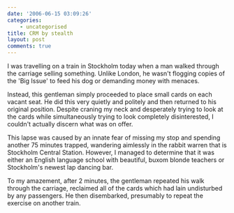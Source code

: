 ```yaml
---
date: '2006-06-15 03:09:26'
categories:
    - uncategorised
title: CRM by stealth
layout: post
comments: true
---
```


I was travelling on a train in Stockholm today when a man walked through
the carriage selling something. Unlike London, he wasn't flogging copies
of the 'Big Issue' to feed his dog or demanding money with menaces.

Instead, this gentleman simply proceeded to place small cards on each
vacant seat. He did this very quietly and politely and then returned to
his original position. Despite craning my neck and desperately trying to
look at the cards while simultaneously trying to look completely
disinterested, I couldn't actually discern what was on offer.

This lapse was caused by an innate fear of missing my stop and spending
another 75 minutes trapped, wandering aimlessly in the rabbit warren
that is Stockholm Central Station. However, I managed to determine that
it was either an English language school with beautiful, buxom blonde
teachers or Stockholm's newest lap dancing bar.

To my amazement, after 2 minutes, the gentleman repeated his walk
through the carriage, reclaimed all of the cards which had lain
undisturbed by any passengers. He then disembarked, presumably to repeat
the exercise on another train.
